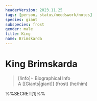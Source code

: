 ```yaml
---
headerVersion: 2023.11.25
tags: [person, status/needswork/notes]
species: giant
subspecies: frost
gender: male
title: King
name: Brimskarda
---
```

# King Brimskarda
>[!info]+ Biographical Info  
> A [[Giants|giant]] (frost) (he/him)

%%SECRET[1]%%